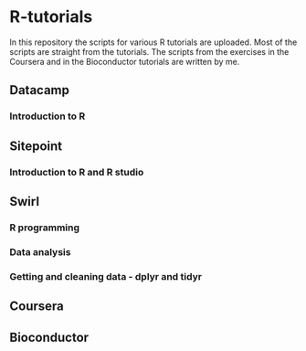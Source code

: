 # R-tutorials

In this repository the scripts for various R tutorials are uploaded. Most of the scripts are straight from the tutorials. 
The scripts from the exercises in the Coursera and in the Bioconductor tutorials are written by me. 


## Datacamp
### Introduction to R

## Sitepoint 
### Introduction to R and R studio

## Swirl
### R programming
### Data analysis
### Getting and cleaning data - dplyr and tidyr

## Coursera

## Bioconductor
